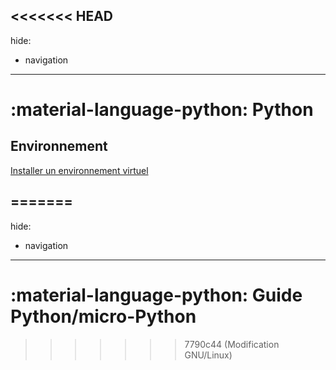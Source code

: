 <<<<<<< HEAD
---
hide:
  - navigation
---

# :material-language-python: Python
## Environnement

[Installer un environnement virtuel](python/environnement-virtuel.md)

=======
---
hide:
  - navigation
---

# :material-language-python: Guide Python/micro-Python
>>>>>>> 7790c44 (Modification GNU/Linux)
